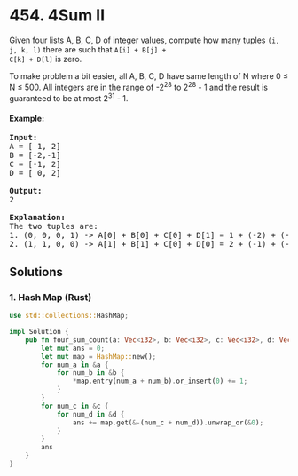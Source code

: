 # 454. 4Sum II
Given four lists A, B, C, D of integer values, compute how many tuples <code>(i, j, k, l)</code> there are such that <code>A[i] + B[j] + C[k] + D[l]</code> is zero.

To make problem a bit easier, all A, B, C, D have same length of N where 0 ≤ N ≤ 500. All integers are in the range of -2<sup>28</sup> to 2<sup>28</sup> - 1 and the result is guaranteed to be at most 2<sup>31</sup> - 1.

#### Example:
<pre>
<strong>Input:</strong>
A = [ 1, 2]
B = [-2,-1]
C = [-1, 2]
D = [ 0, 2]

<strong>Output:</strong> 
2

<strong>Explanation:</strong> 
The two tuples are:
1. (0, 0, 0, 1) -> A[0] + B[0] + C[0] + D[1] = 1 + (-2) + (-1) + 2 = 0
2. (1, 1, 0, 0) -> A[1] + B[1] + C[0] + D[0] = 2 + (-1) + (-1) + 0 = 0
</pre>

## Solutions

### 1. Hash Map (Rust)
```Rust
use std::collections::HashMap;

impl Solution {
    pub fn four_sum_count(a: Vec<i32>, b: Vec<i32>, c: Vec<i32>, d: Vec<i32>) -> i32 {
        let mut ans = 0;
        let mut map = HashMap::new();
        for num_a in &a {
            for num_b in &b {
                *map.entry(num_a + num_b).or_insert(0) += 1;
            }
        }
        for num_c in &c {
            for num_d in &d {
                ans += map.get(&-(num_c + num_d)).unwrap_or(&0);
            }
        }
        ans
    }
}
```
